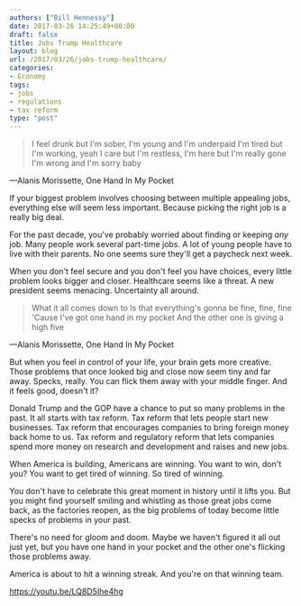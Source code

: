 ```yaml
---
authors: ["Bill Hennessy"]
date: 2017-03-26 14:25:49+00:00
draft: false
title: Jobs Trump Healthcare
layout: blog
url: /2017/03/26/jobs-trump-healthcare/
categories:
- Economy
tags:
- jobs
- regulations
- tax reform
type: "post"
---
```


> I feel drunk but I'm sober, I'm young and I'm underpaid
I'm tired but I'm working, yeah
I care but I'm restless, I'm here but I'm really gone
I'm wrong and I'm sorry baby

—Alanis Morissette, One Hand In My Pocket



If your biggest problem involves choosing between multiple appealing jobs, everything else will seem less important. Because picking the right job is a really big deal.

For the past decade, you've probably worried about finding or keeping _any_ job. Many people work several part-time jobs. A lot of young people have to live with their parents. No one seems sure they'll get a paycheck next week.

When you don't feel secure and you don't feel you have choices, every little problem looks bigger and closer. Healthcare seems like a threat. A new president seems menacing. Uncertainty all around.



> What it all comes down to
Is that everything's gonna be fine, fine, fine
'Cause I've got one hand in my pocket
And the other one is giving a high five

—Alanis Morissette, One Hand In My Pocket



But when you feel in control of your life, your brain gets more creative. Those problems that once looked big and close now seem tiny and far away. Specks, really. You can flick them away with your middle finger. And it feels good, doesn't it?

Donald Trump and the GOP have a chance to put so many problems in the past. It all starts with tax reform. Tax reform that lets people start new businesses. Tax reform that encourages companies to bring foreign money back home to us. Tax reform and regulatory reform that lets companies spend more money on research and development and raises and new jobs.

When America is building, Americans are winning. You want to win, don't you? You want to get tired of winning. So tired of winning.

You don't have to celebrate this great moment in history until it lifts you. But you might find yourself smiling and whistling as those great jobs come back, as the factories reopen, as the big problems of today become little specks of problems in your past.

There's no need for gloom and doom. Maybe we haven't figured it all out just yet, but you have one hand in your pocket and the other one's flicking those problems away.

America is about to hit a winning streak. And you're on that winning team.

https://youtu.be/LQ8D5Ihe4hg
